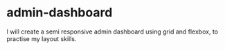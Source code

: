 # admin-dashboard
I will create a semi responsive admin dashboard using grid and flexbox, to practise my layout skills.